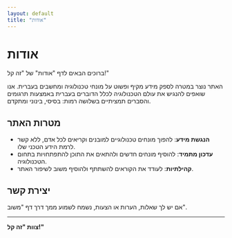 ```yaml
---
layout: default
title: "אודות"
---
```


# אודות

ברוכים הבאים לדף "אודות" של "זה קל!" 

האתר נוצר במטרה לספק מידע מקיף ופשוט על מונחי טכנולוגיה ומחשבים בעברית. אנו שואפים להנגיש את עולם הטכנולוגיה לכלל הדוברים בעברית באמצעות תרגומים והסברים תמציתיים בשלושה רמות: בסיסי, בינוני ומתקדם.

## מטרות האתר

- **הנגשת מידע**: להפוך מונחים טכנולוגיים למובנים וקריאים לכל אדם, ללא קשר לרמת הידע הטכני שלו.
- **עדכון מתמיד**: להוסיף מונחים חדשים ולהתאים את התוכן להתפתחויות בתחום הטכנולוגיה.
- **קהילתיות**: לעודד את הקוראים להשתתף ולהוסיף משוב לשיפור האתר.

## יצירת קשר

אם יש לך שאלות, הערות או הצעות, נשמח לשמוע ממך דרך דף "משוב".

---

**צוות "זה קל!"**
